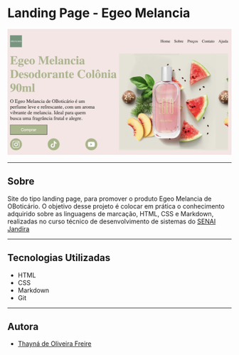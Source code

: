# Landing Page - Egeo Melancia

![](./img/preview.png)

---

## Sobre
Site do tipo landing page, para promover o produto Egeo Melancia de OBoticário.
O objetivo desse projeto é colocar em prática o conhecimento adquirido sobre as linguagens de marcação, HTML, CSS e Markdown, realizadas no curso técnico de desenvolvimento de sistemas do [SENAI Jandira](https://sp.senai.br/unidade/jandira/)

---

## Tecnologias Utilizadas
- HTML
- CSS
- Markdown
- Git

---

## Autora
- [Thayná de Oliveira Freire](https://www.linkedin.com/in/thayn%C3%A1-freire-863696297/)